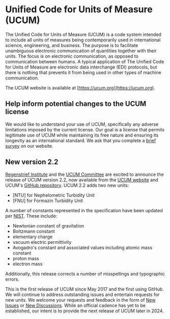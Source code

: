 # Unified Code for Units of Measure (UCUM)

The Unified Code for Units of Measure (UCUM) is a code system intended to include all units of measures being contemporarily used in international science, engineering, and business. The purpose is to facilitate unambiguous electronic communication of quantities together with their units. The focus is on electronic communication, as opposed to communication between humans. A typical application of The Unified Code for Units of Measure are electronic data interchange (EDI) protocols, but there is nothing that prevents it from being used in other types of machine communication. 

The UCUM website is available at [https://ucum.org](https://ucum.org).

## Help inform potential changes to the UCUM license

We would like to understand your use of UCUM, specifically any adverse limitations imposed by the current license. Our goal is a license that permits legitimate use of UCUM while maintaining its free nature and ensuring its longevity as an international standard. We ask that you complete a [brief survey](https://ucum.org/survey) on our website.

## New version 2.2

[Regenstrief Institute](https://www.regenstrief.org) and the [UCUM Committee](https://ucum.org/docs/advisors) are excited to announce the release of UCUM version 2.2, now available from the [UCUM website](https://ucum.org) and UCUM's [GitHub repository](https://github.com/ucum-org/ucum). UCUM 2.2 adds two new units:

- [NTU] for Nephelometric Turbidity Unit
- [FNU] for Formazin Turbidity Unit

A number of constants represented in the specification have been updated per [NIST](https://physics.nist.gov/cuu/Constants/index.html). These include:

- Newtonian constant of gravitation
- Boltzmann constant
- elementary charge
- vacuum electric permittivity
- Avogadro's constant and associated values including atomic mass constant
- proton mass
- electron mass

Additionally, this release corrects a number of misspellings and typographic errors.

This is the first release of UCUM since May 2017 and the first using GitHub. We will continue to address outstanding issues and entertain requests for new units. We welcome your requests and feedback in the form of [New Issues](https://ucum.org/docs/advisors) or [New Discussions](https://github.com/orgs/ucum-org/discussions). While an official cadence has yet to be established, our intent is to provide the next release of UCUM later in 2024.
